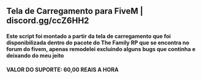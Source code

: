 ## Tela de Carregamento para FiveM | discord.gg/ccZ6HH2

#### Este script foi montado a partir da tela de carregamento que foi disponibilizada dentro do pacote do The Family RP que se encontra no forum do fivem, apenas remodelei excluindo alguns bugs que continha e deixando do meu jeito

#### VALOR DO SUPORTE: 60,00 REAIS A HORA
